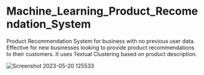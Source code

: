 # Machine_Learning_Product_Recomendation_System
Product Recommendation System for business with no previous user data.  Effective for new businesses looking to provide product recommendations to their customers.  It uses Textual Clustering based on product description.


![Screenshot 2023-05-20 125533](https://github.com/Samiksha1603/Machine_Learning_Product_Recomendation_System/assets/73897765/009bfb54-866a-4039-a77a-7ce3610309a9)
